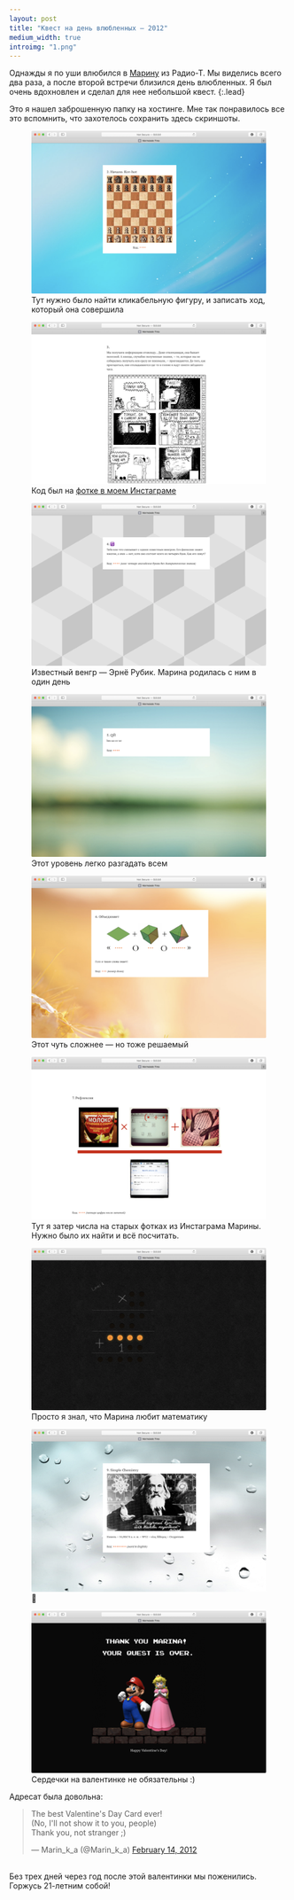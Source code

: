 ```yaml
---
layout: post
title: "Квест на день влюбленных — 2012"
medium_width: true
introimg: "1.png"
---
```


Однажды я по уши влюбился в [Марину](https://twitter.com/marin_k_a) из Радио-Т. Мы виделись всего два раза, а после второй встречи близился день влюбленных. Я был очень вдохновлен и сделал для нее небольшой квест.
{:.lead}

<!-- <figure class="figure--shadow">
  <img src="/i/blog/valentines-day-2012/1.png" alt="">
</figure> -->

<!-- more -->

Это я нашел заброшенную папку на хостинге. Мне так понравилось все это вспомнить, что захотелось сохранить здесь скриншоты.

<figure class="figure--shadow">
  <img src="/i/blog/valentines-day-2012/2.png" alt="">
  <figcaption>Тут нужно было найти кликабельную фигуру, и записать ход, который она совершила</figcaption>
</figure>

<figure class="figure--shadow">
  <img src="/i/blog/valentines-day-2012/3.png" alt="">
  <figcaption>Код был на <a href="https://www.instagram.com/p/G9uLVfikhW/" target="_blank" rel="noreferrer noopener">фотке в моем Инстаграме</a></figcaption>
</figure>

<figure class="figure--shadow">
  <img src="/i/blog/valentines-day-2012/4.png" alt="">
  <figcaption>Известный венгр — Эрнё Рубик. Марина родилась с ним в один день</figcaption>
</figure>

<figure class="figure--shadow">
  <img src="/i/blog/valentines-day-2012/5.png" alt="">
  <figcaption>Этот уровень легко разгадать всем</figcaption>
</figure>

<figure class="figure--shadow">
  <img src="/i/blog/valentines-day-2012/6.png" alt="">
  <figcaption>Этот чуть сложнее — но тоже решаемый</figcaption>
</figure>

<figure class="figure--shadow">
  <img src="/i/blog/valentines-day-2012/7.png" alt="">
  <figcaption>Тут я затер числа на старых фотках из Инстаграма Марины. Нужно было их найти и всё посчитать.</figcaption>
</figure>

<figure class="figure--shadow">
  <img src="/i/blog/valentines-day-2012/8.png" alt="">
  <figcaption>Просто я знал, что Марина любит математику</figcaption>
</figure>

<figure class="figure--shadow">
  <img src="/i/blog/valentines-day-2012/9.png" alt="">
  <figcaption>👾</figcaption>
</figure>

<figure class="figure--shadow">
  <img src="/i/blog/valentines-day-2012/10.png" alt="">
  <figcaption>Сердечки на валентинке не обязательны :)</figcaption>
</figure>

Адресат была довольна:

<blockquote class="twitter-tweet"><p lang="en" dir="ltr">The best Valentine&#39;s Day Card ever! <br>(No, I&#39;ll not show it to you, people) <br>Thank you, not stranger ;)</p>&mdash; Marin_k_a (@Marin_k_a) <a href="https://twitter.com/Marin_k_a/status/169493567566397440?ref_src=twsrc%5Etfw">February 14, 2012</a></blockquote> <script async src="https://platform.twitter.com/widgets.js" charset="utf-8"></script>
<br>
Без трех дней через год после этой валентинки мы поженились. Горжусь 21-летним собой!

